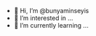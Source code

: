 - 👋 Hi, I’m @bunyaminseyis
- 👀 I’m interested in ...
- 🌱 I’m currently learning ...


<!---
bunyaminseyis/bunyaminseyis is a ✨ special ✨ repository because its `README.md` (this file) appears on your GitHub profile.
You can click the Preview link to take a look at your changes.
--->
